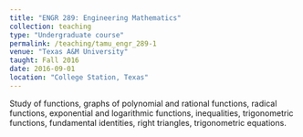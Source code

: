 ```yaml
---
title: "ENGR 289: Engineering Mathematics"
collection: teaching
type: "Undergraduate course"
permalink: /teaching/tamu_engr_289-1
venue: "Texas A&M University"
taught: Fall 2016
date: 2016-09-01
location: "College Station, Texas"
---
```


Study of functions, graphs of polynomial and rational functions, radical functions, exponential and logarithmic functions, inequalities, trigonometric functions, fundamental identities, right triangles, trigonometric equations.